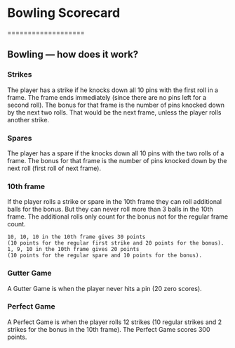 # Bowling Scorecard
===================


## Bowling — how does it work?

### Strikes

The player has a strike if he knocks down all 10 pins with the first roll in a frame. The frame ends immediately (since there are no pins left for a second roll). The bonus for that frame is the number of pins knocked down by the next two rolls. That would be the next frame, unless the player rolls another strike.

### Spares

The player has a spare if the knocks down all 10 pins with the two rolls of a frame. The bonus for that frame is the number of pins knocked down by the next roll (first roll of next frame).

### 10th frame

If the player rolls a strike or spare in the 10th frame they can roll additional balls for the bonus. But they can never roll more than 3 balls in the 10th frame. The additional rolls only count for the bonus not for the regular frame count.

```
10, 10, 10 in the 10th frame gives 30 points 
(10 points for the regular first strike and 20 points for the bonus).
1, 9, 10 in the 10th frame gives 20 points 
(10 points for the regular spare and 10 points for the bonus).
```

### Gutter Game

A Gutter Game is when the player never hits a pin (20 zero scores).

### Perfect Game

A Perfect Game is when the player rolls 12 strikes (10 regular strikes and 2 strikes for the bonus in the 10th frame). The Perfect Game scores 300 points.
